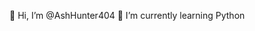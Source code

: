 👋 Hi, I’m @AshHunter404
🌱 I’m currently learning Python

<!---
AshHunter404/AshHunter404 is a ✨ special ✨ repository because its `README.md` (this file) appears on your GitHub profile.
You can click the Preview link to take a look at your changes.
--->
